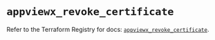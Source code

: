# `appviewx_revoke_certificate`

Refer to the Terraform Registry for docs: [`appviewx_revoke_certificate`](https://registry.terraform.io/providers/appviewx/appviewx/1.0.8/docs/resources/revoke_certificate).
